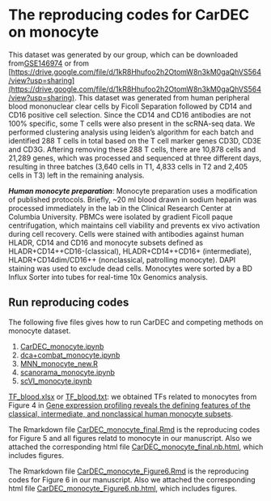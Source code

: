 # The reproducing codes for CarDEC on monocyte


This dataset was generated by our group, which can be downloaded from[GSE146974](https://www.ncbi.nlm.nih.gov/geo/query/acc.cgi?acc=GSE146974) or from [https://drive.google.com/file/d/1kR8Hhufoo2h2OtomW8n3kM0gaQhVS564/view?usp=sharing](https://drive.google.com/file/d/1kR8Hhufoo2h2OtomW8n3kM0gaQhVS564/view?usp=sharing). This dataset was generated from human peripheral blood mononuclear clear cells by Ficoll Separation followed by CD14 and CD16 positive cell selection. Since the CD14 and CD16 antibodies are not 100% specific, some T cells were also present in the scRNA-seq data. We performed clustering analysis using leiden’s algorithm for each batch and identified 288 T cells in total based on the T cell marker genes CD3D, CD3E and CD3G. Aftering removing these 288 T cells, there are 10,878 cells and 21,289 genes, which was processed and sequenced at three different days, resulting in three batches (3,640 cells in T1, 4,833 cells in T2 and 2,405 cells in T3) left in the remaining analysis. 

__***Human monocyte preparation***__: Monocyte preparation uses a modification of published protocols. Briefly, ~20 ml blood drawn in sodium heparin was processed immediately in the lab in the Clinical Research Center at Columbia University. PBMCs were isolated by gradient Ficoll paque centrifugation, which maintains cell viability and prevents ex vivo activation during cell recovery. Cells were stained with antibodies against human HLADR, CD14 and CD16 and monocyte subsets defined as HLADR+CD14++CD16-(classical), HLADR+CD14++CD16+ (intermediate), HLADR+CD14dim/CD16++ (nonclassical, patrolling monocyte). DAPI staining was used to exclude dead cells. Monocytes were sorted by a BD Influx Sorter into tubes for real-time 10x Genomics analysis.


## Run reproducing codes
The following five files gives how to run CarDEC and competing methods on monocyte dataset.

1. [CarDEC_monocyte.ipynb](./CarDEC_monocyte.ipynb) 
2. [dca+combat_monocyte.ipynb](dca+combat_monocyte.ipynb)
3. [MNN_monocyte_new.R](MNN_monocyte_new.R)
4. [scanorama_monocyte.ipynb](scanorama_monocyte.ipynb)
5. [scVI_monocyte.ipynb](scVI_monocyte.ipynb)

[TF_blood.xlsx](TF_blood.xlsx) or [TF_blood.txt](TF_blood.txt): we obtained TFs related to monocytes from Figure 4 in [Gene expression profiling reveals the defining features of the classical, intermediate, and nonclassical human monocyte subsets](https://ashpublications.org/blood/article/118/5/e16/29016/Gene-expression-profiling-reveals-the-defining).

The Rmarkdown file [CarDEC_monocyte_final.Rmd](CarDEC_monocyte_final.Rmd) is the reproducing codes for Figure 5 and all figures relatd to monocyte in our manuscript. Also we attached the corresponding html file [CarDEC_monocyte_final.nb.html](CarDEC_monocyte_final.nb.html), which includes figures.

The Rmarkdown file [CarDEC_monocyte_Figure6.Rmd](./CarDEC_monocyte_Figure6.Rmd) is the reproducing codes for Figure 6 in our manuscript. Also we attached the corresponding html file [CarDEC_monocyte_Figure6.nb.html](CarDEC_monocyte_Figure6.nb.html), which includes figures. 







